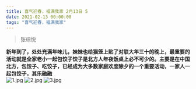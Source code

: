 ```yaml
---
title: 喜气迎春，福满我家 2月13日 5
date: 2021-02-13 00:00:00
tags: "喜气迎春，福满我家"
---
```

> 张琮悦

**新年到了，处处充满年味儿，妹妹也给猫笼上贴了对联大年三十的晚上，最重要的活动就是全家老小一起包饺子饺子是北方人年夜饭桌上必不可少的。主要是在中国北方，包饺子、吃饺子，已经成为大多数家庭欢度除夕的一个重要活动，一家人一起包饺子，其乐融融**  
![1.jpg](https://i.loli.net/2021/02/13/t5F49puxgoXQL31.jpg)
![2.jpg](https://i.loli.net/2021/02/13/RtV7bxkeDu5zEAp.jpg)
![3.jpg](https://i.loli.net/2021/02/13/zTkIh9ZymuRlVUs.jpg)
